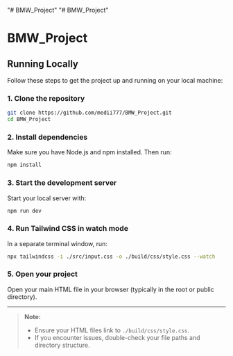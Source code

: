 "# BMW_Project" 
"# BMW_Project" 
# BMW_Project

## Running Locally

Follow these steps to get the project up and running on your local machine:

### 1. Clone the repository

```sh
git clone https://github.com/medii777/BMW_Project.git
cd BMW_Project
```

### 2. Install dependencies

Make sure you have Node.js and npm installed. Then run:

```sh
npm install
```

### 3. Start the development server

Start your local server with:

```sh
npm run dev
```

### 4. Run Tailwind CSS in watch mode

In a separate terminal window, run:

```sh
npx tailwindcss -i ./src/input.css -o ./build/css/style.css --watch
```

### 5. Open your project

Open your main HTML file in your browser (typically in the root or public directory).

---

> **Note:**  
> - Ensure your HTML files link to `./build/css/style.css`.
> - If you encounter issues, double-check your file paths and directory structure.
